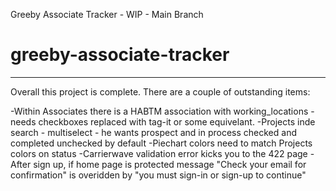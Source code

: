 Greeby Associate Tracker - WIP - Main Branch

# greeby-associate-tracker

-------------------------

Overall this project is complete. There are a couple of outstanding items:

-Within Associates there is a HABTM association with working_locations - needs checkboxes replaced with tag-it or some equivelant.
-Projects inde search - multiselect - he wants prospect and in process checked and completed unchecked by default
-Piechart colors need to match Projects colors on status
-Carrierwave validation error kicks you to the 422 page
-After sign up, if home page is protected message "Check your email for confirmation" is overidden by "you must sign-in or sign-up to continue"
